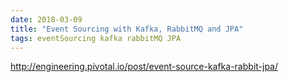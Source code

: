 ```yaml
---
date: 2018-03-09
title: "Event Sourcing with Kafka, RabbitMQ and JPA"
tags: eventSourcing kafka rabbitMQ JPA
---
```


http://engineering.pivotal.io/post/event-source-kafka-rabbit-jpa/
